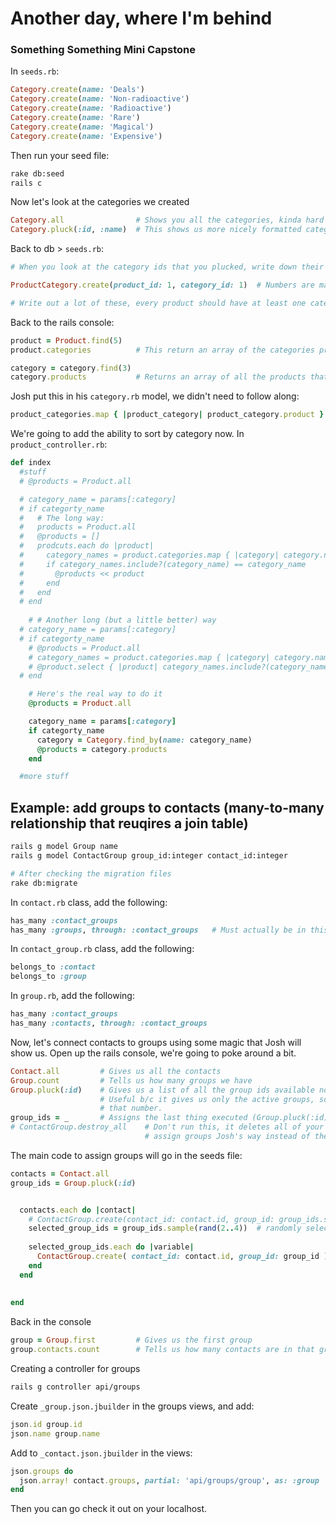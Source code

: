 # Another day, where I'm behind

### Something Something Mini Capstone

In `seeds.rb`:

```ruby
Category.create(name: 'Deals')
Category.create(name: 'Non-radioactive')
Category.create(name: 'Radioactive')
Category.create(name: 'Rare')
Category.create(name: 'Magical')
Category.create(name: 'Expensive')
```

Then run your seed file:

```bash
rake db:seed
rails c
```

Now let's look at the categories we created

```ruby
Category.all                # Shows you all the categories, kinda hard to read
Category.pluck(:id, :name)  # This shows us more nicely formatted categories
```

Back to db > `seeds.rb`:

```ruby
# When you look at the category ids that you plucked, write down their category ids so you can associate them with your products.

ProductCategory.create(product_id: 1, category_id: 1)  # Numbers are made up, you should actually look at these.

# Write out a lot of these, every product should have at least one category, and to demonstrate the many-to-many relationship, at least one product needs to belong to multiple categories.
```

Back to the rails console:

```ruby
product = Product.find(5)
product.categories          # This return an array of the categories product 5 belongs to.

category = category.find(3) 
category.products           # Returns an array of all the products that belong to category 3.
```

Josh put this in his `category.rb` model, we didn't need to follow along:

```ruby
product_categories.map { |product_category| product_category.product }
```

We're going to add the ability to sort by category now. In `product_controller.rb`:

```ruby
def index 
  #stuff
  # @products = Product.all

  # category_name = params[:category]
  # if categorty_name
  #   # The long way:
  #   products = Product.all
  #   @products = []
  #   prodcuts.each do |product|
  #     category_names = product.categories.map { |category| category.name}
  #     if category_names.include?(category_name) == category_name
  #       @products << product
  #     end
  #   end
  # end
    
    # # Another long (but a little better) way
  # category_name = params[:category]
  # if categorty_name
    # @products = Product.all
    # category_names = product.categories.map { |category| category.name}
    # @product.select { |product| category_names.include?(category_name) == category_name }
  # end

    # Here's the real way to do it
    @products = Product.all

    category_name = params[:category]
    if categorty_name
      category = Category.find_by(name: category_name)
      @products = category.products
    end

  #more stuff
```

## Example: add groups to contacts (many-to-many relationship that reuqires a join table)

```bash
rails g model Group name
rails g model ContactGroup group_id:integer contact_id:integer

# After checking the migration files
rake db:migrate
```

In `contact.rb` class, add the following:

```ruby
has_many :contact_groups
has_many :groups, through: :contact_groups   # Must actually be in this order, because Ruby is top-down.
```

In `contact_group.rb` class, add the following:

```ruby
belongs_to :contact
belongs_to :group
```

In `group.rb`, add the following:

```ruby
has_many :contact_groups
has_many :contacts, through: :contact_groups
```

Now, let's connect contacts to groups using some magic that Josh will show us. Open up the rails console, we're going to poke around a bit.

```ruby
Contact.all         # Gives us all the contacts
Group.count         # Tells us how many groups we have
Group.pluck(:id)    # Gives us a list of all the group ids available now
                    # Useful b/c it gives us only the active groups, so if you've deleted a group you won't use 
                    # that number.
group_ids = _       # Assigns the last thing executed (Group.pluck(:id)) to group_ids
# ContactGroup.destroy_all    # Don't run this, it deletes all of your groups. You can do this later if you want to
                              # assign groups Josh's way instead of the (inferior) way I did it.

```

The main code to assign groups will go in the seeds file:

```ruby
contacts = Contact.all
group_ids = Group.pluck(:id)


  contacts.each do |contact|
    # ContactGroup.create(contact_id: contact.id, group_id: group_ids.sample ) # Only gives us 1 group per person
    selected_group_ids = group_ids.sample(rand(2..4))  # randomly selects 2, 3, or 4 groups to assign to a person.
    
    selected_group_ids.each do |variable|
      ContactGroup.create( contact_id: contact.id, group_id: group_id )
    end
  end
  
  
end
```

Back in the console

```ruby
group = Group.first         # Gives us the first group
group.contacts.count        # Tells us how many contacts are in that group

```

Creating a controller for groups

```bash
rails g controller api/groups
```

Create `_group.json.jbuilder` in the groups views, and add:

```ruby
json.id group.id
json.name group.name
```

Add to `_contact.json.jbuilder` in the views:

```ruby
json.groups do
  json.array! contact.groups, partial: 'api/groups/group', as: :group
end
```

Then you can go check it out on your localhost.


```ruby

```

```bash

```